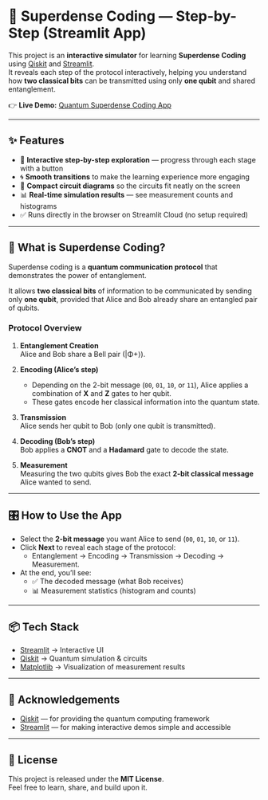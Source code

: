 # 🔮 Superdense Coding — Step-by-Step (Streamlit App)

This project is an **interactive simulator** for learning **Superdense Coding** using [Qiskit](https://qiskit.org/) and [Streamlit](https://streamlit.io/).  
It reveals each step of the protocol interactively, helping you understand how **two classical bits** can be transmitted using only **one qubit** and shared entanglement.

👉 **Live Demo:** [Quantum Superdense Coding App](https://quantum-superdense-coding.streamlit.app/)

---

## ✨ Features
- 🚀 **Interactive step-by-step exploration** — progress through each stage with a button  
- 🌀 **Smooth transitions** to make the learning experience more engaging  
- 🔎 **Compact circuit diagrams** so the circuits fit neatly on the screen  
- 📊 **Real-time simulation results** — see measurement counts and histograms  
- ✅ Runs directly in the browser on Streamlit Cloud (no setup required)

---

## 🧠 What is Superdense Coding?
Superdense coding is a **quantum communication protocol** that demonstrates the power of entanglement.  

It allows **two classical bits** of information to be communicated by sending only **one qubit**, provided that Alice and Bob already share an entangled pair of qubits.  

### Protocol Overview
1. **Entanglement Creation**  
   Alice and Bob share a Bell pair (|Φ+⟩).  

2. **Encoding (Alice’s step)**  
   - Depending on the 2-bit message (`00`, `01`, `10`, or `11`), Alice applies a combination of **X** and **Z** gates to her qubit.  
   - These gates encode her classical information into the quantum state.  

3. **Transmission**  
   Alice sends her qubit to Bob (only one qubit is transmitted).  

4. **Decoding (Bob’s step)**  
   Bob applies a **CNOT** and a **Hadamard** gate to decode the state.  

5. **Measurement**  
   Measuring the two qubits gives Bob the exact **2-bit classical message** Alice wanted to send.  

---

## 🎛️ How to Use the App
- Select the **2-bit message** you want Alice to send (`00`, `01`, `10`, or `11`).  
- Click **Next** to reveal each stage of the protocol:  
  - Entanglement → Encoding → Transmission → Decoding → Measurement.  
- At the end, you’ll see:  
  - ✅ The decoded message (what Bob receives)  
  - 📊 Measurement statistics (histogram and counts)  

---

## 📦 Tech Stack
- [Streamlit](https://streamlit.io/) → Interactive UI  
- [Qiskit](https://qiskit.org/) → Quantum simulation & circuits  
- [Matplotlib](https://matplotlib.org/) → Visualization of measurement results  

---

## 🙌 Acknowledgements
- [Qiskit](https://qiskit.org/) — for providing the quantum computing framework  
- [Streamlit](https://streamlit.io/) — for making interactive demos simple and accessible  

---

## 📝 License
This project is released under the **MIT License**.  
Feel free to learn, share, and build upon it.
